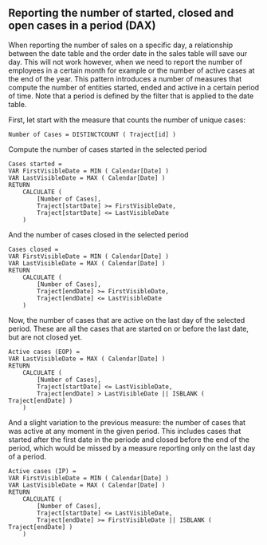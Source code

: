 ## Reporting the number of started, closed and open cases in a period (DAX)

When reporting the number of sales on a specific day, a relationship between the date table and the order date in the 
sales table will save our day. This will not work however, when we need to report the number of employees in a certain 
month for example or the number of active cases at the end of the year. This pattern introduces a number of measures 
that compute the number of entities started, ended and active in a certain period of time. Note that a period is defined 
by the filter that is applied to the date table.

First, let start with the measure that counts the number of unique cases:

    Number of Cases = DISTINCTCOUNT ( Traject[id] )

Compute the number of cases started in the selected period

    Cases started = 
    VAR FirstVisibleDate = MIN ( Calendar[Date] )
    VAR LastVisibleDate = MAX ( Calendar[Date] )
    RETURN
        CALCULATE ( 
            [Number of Cases],
            Traject[startDate] >= FirstVisibleDate,
            Traject[startDate] <= LastVisibleDate
        )
    
And the number of cases closed in the selected period

    Cases closed = 
    VAR FirstVisibleDate = MIN ( Calendar[Date] )
    VAR LastVisibleDate = MAX ( Calendar[Date] )
    RETURN
        CALCULATE ( 
            [Number of Cases],
            Traject[endDate] >= FirstVisibleDate,
            Traject[endDate] <= LastVisibleDate
        )

Now, the number of cases that are active on the last day of the selected period. These are all the cases that are 
started on or before the last date, but are not closed yet.

    Active cases (EOP) = 
    VAR LastVisibleDate = MAX ( Calendar[Date] )
    RETURN
        CALCULATE ( 
            [Number of Cases],
            Traject[startDate] <= LastVisibleDate,
            Traject[endDate] > LastVisibleDate || ISBLANK ( Traject[endDate] )
        )

And a slight variation to the previous measure: the number of cases that was active at any moment in the given period. 
This includes cases that started after the first date in the periode and closed before the end of the period, which 
would be missed by a measure reporting only on the last day of a period.

    Active cases (IP) = 
    VAR FirstVisibleDate = MIN ( Calendar[Date] )
    VAR LastVisibleDate = MAX ( Calendar[Date] )
    RETURN
        CALCULATE ( 
            [Number of Cases],
            Traject[startDate] <= LastVisibleDate,
            Traject[endDate] >= FirstVisibleDate || ISBLANK ( Traject[endDate] )
        )